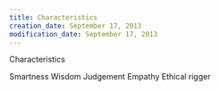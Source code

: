 ```yaml
---
title: Characteristics
creation_date: September 17, 2013
modification_date: September 17, 2013
---
```



Characteristics

Smartness 
Wisdom
Judgement
Empathy
Ethical rigger 


